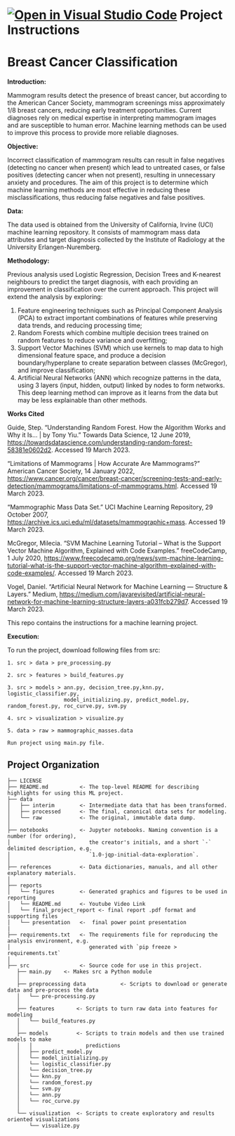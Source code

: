 [![Open in Visual Studio Code](https://classroom.github.com/assets/open-in-vscode-c66648af7eb3fe8bc4f294546bfd86ef473780cde1dea487d3c4ff354943c9ae.svg)](https://classroom.github.com/online_ide?assignment_repo_id=10438460&assignment_repo_type=AssignmentRepo)
Project Instructions
==============================

# Breast Cancer Classification

**Introduction:** 

Mammogram results detect the presence of breast cancer, but according to the American Cancer Society, mammogram screenings miss approximately 1/8 breast cancers, reducing early treatment opportunities. Current diagnoses rely on medical expertise in interpreting mammogram images and are susceptible to human error. Machine learning methods can be used to improve this process to provide more reliable diagnoses.

**Objective:**

Incorrect classification of mammogram results can result in false negatives (detecting no cancer when present) which lead to untreated cases, or false positives (detecting cancer when not present), resulting in unnecessary anxiety and procedures. The aim of this project is to determine which machine learning methods are most effective in reducing these misclassifications, thus reducing false negatives and false positives.

**Data:**

The data used is obtained from the University of California, Irvine (UCI) machine learning repository. It consists of mammogram mass data attributes and target diagnosis collected by the Institute of Radiology at the University Erlangen-Nuremberg.

**Methodology:**

Previous analysis used Logistic Regression, Decision Trees and K-nearest neighbours to predict the target diagnosis, with each providing an improvement in classification over the current approach. This project will extend the analysis by exploring:
1. Feature engineering techniques such as Principal Component Analysis (PCA) to extract important combinations of features while preserving data trends, and reducing processing time;
2. Random Forests which combine multiple decision trees trained on random features to reduce variance and overfitting;
3. Support Vector Machines (SVM) which use kernels to map data to high dimensional feature space, and produce a decision boundary/hyperplane to create separation between classes (McGregor), and improve classification;
4. Artificial Neural Networks (ANN) which recognize patterns in the data, using 3 layers (input, hidden, output) linked by nodes to form networks. This deep learning method can improve as it learns from the data but may be less explainable than other methods.

**Works Cited**

Guide, Step. “Understanding Random Forest. How the Algorithm Works and Why it Is… | by Tony Yiu.” Towards Data Science, 12 June 2019, https://towardsdatascience.com/understanding-random-forest-58381e0602d2. Accessed 19 March 2023.

“Limitations of Mammograms | How Accurate Are Mammograms?” American Cancer Society, 14 January 2022, https://www.cancer.org/cancer/breast-cancer/screening-tests-and-early-detection/mammograms/limitations-of-mammograms.html. Accessed 19 March 2023.

“Mammographic Mass Data Set.” UCI Machine Learning Repository, 29 October 2007, https://archive.ics.uci.edu/ml/datasets/mammographic+mass. Accessed 19 March 2023.

McGregor, Milecia. “SVM Machine Learning Tutorial – What is the Support Vector Machine Algorithm, Explained with Code Examples.” freeCodeCamp, 1 July 2020, https://www.freecodecamp.org/news/svm-machine-learning-tutorial-what-is-the-support-vector-machine-algorithm-explained-with-code-examples/. Accessed 19 March 2023.

Vogel, Daniel. “Artificial Neural Network for Machine Learning — Structure & Layers.” Medium, https://medium.com/javarevisited/artificial-neural-network-for-machine-learning-structure-layers-a031fcb279d7. Accessed 19 March 2023.

This repo contains the instructions for a machine learning project.

**Execution:** 

To run the project, download following files from src:

    1. src > data > pre_processing.py
    
    2. src > features > build_features.py
    
    3. src > models > ann.py, decision_tree.py,knn.py, logistic_classifier.py, 
                      model_initializing.py, predict_model.py, random_forest.py, roc_curve.py, svm.py
    
    4. src > visualization > visualize.py
    
    5. data > raw > mammographic_masses.data
    
    Run project using main.py file.

Project Organization
------------

    ├── LICENSE
    ├── README.md          <- The top-level README for describing highlights for using this ML project.
    ├── data
    │   ├── interim        <- Intermediate data that has been transformed.
    │   ├── processed      <- The final, canonical data sets for modeling.
    │   └── raw            <- The original, immutable data dump.
    │
    ├── notebooks          <- Jupyter notebooks. Naming convention is a number (for ordering),
    │                         the creator's initials, and a short `-` delimited description, e.g.
    │                         `1.0-jqp-initial-data-exploration`.
    │
    ├── references         <- Data dictionaries, manuals, and all other explanatory materials.
    │
    ├── reports            
    │   └── figures        <- Generated graphics and figures to be used in reporting
    │   └── README.md      <- Youtube Video Link
    │   └── final_project_report <- final report .pdf format and supporting files
    │   └── presentation   <-  final power point presentation 
    |
    ├── requirements.txt   <- The requirements file for reproducing the analysis environment, e.g.
    │                         generated with `pip freeze > requirements.txt`
    │
    ├── src                <- Source code for use in this project.
       ├── main.py    <- Makes src a Python module
       │
       ├── preprocessing data           <- Scripts to download or generate data and pre-process the data
       │   └── pre-processing.py
       │
       ├── features       <- Scripts to turn raw data into features for modeling
       │   └── build_features.py
       │
       ├── models         <- Scripts to train models and then use trained models to make
       │   │                 predictions
       │   ├── predict_model.py
       │   └── model_initializing.py
       │   └── logistic_classifier.py
       │   └── decision_tree.py
       │   └── knn.py
       │   └── random_forest.py
       │   └── svm.py
       │   └── ann.py
       │   └── roc_curve.py
       │
       └── visualization  <- Scripts to create exploratory and results oriented visualizations
           └── visualize.py           


